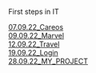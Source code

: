 First steps in IT

[07.09.22_Careos](https://olenasavchuk5.github.io/FE_HTML_CSS/07.09.22_Careos/index.html)
<br>
[09.09.22_Marvel](https://olenasavchuk5.github.io/FE_HTML_CSS/09.09.22_Marvel/index.html)
<br>
[12.09.22_Travel](https://olenasavchuk5.github.io/FE_HTML_CSS/12.09.22_Travel/index.html)
<br>
[19.09.22_Login]()
<br>
[28.09.22_MY_PROJECT]()
